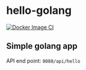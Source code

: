# hello-golang
[![Docker Image CI](https://github.com/mevinod/hello-golang/actions/workflows/workflow.yml/badge.svg)](https://github.com/mevinod/hello-golang/actions/workflows/workflow.yml)

## Simple golang app

API end point: `8080/api/hello`
